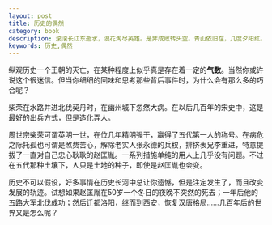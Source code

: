 ```yaml
---
layout: post
title: 历史的偶然
category: book
description: 滚滚长江东逝水，浪花淘尽英雄。是非成败转头空。青山依旧在，几度夕阳红。白发渔樵江渚上，惯看秋月春风。一壶浊酒喜相逢。古今多少事，都付笑谈中。
keywords: 历史,偶然
---
```


纵观历史一个王朝的灭亡，在某种程度上似乎真是存在着一定的**气数**。当然你或许说这个很迷信。但当你细细的回味和思考那些背后事件时，为什么会有那么多的巧合呢？ 

柴荣在水路并进北伐契丹时，在幽州城下忽然大病。在以后几百年的宋史中，这是最好的出兵方式，但是造化弄人。

周世宗柴荣可谓英明一世，在位几年精明强干，赢得了五代第一人的称号。在病危之际托孤也可谓是煞费苦心，解除老实人张永德的兵权，排挤表兄李重进，特意提拔了一直对自己忠心耿耿的赵匡胤。一系列措施单纯的用人上几乎没有问题。不过在五代那种土壤下，人只是土地的种子，即使是赵匡胤也会变。

历史不可以假设，好多事情在历史长河中总让你遗憾，但是注定发生了，而且改变发展的轨迹。试想如果赵匡胤在50岁一个冬日的夜晚不突然的死去；一年后他的五路大军北伐成功；然后迁都洛阳，继而到西安，恢复汉唐格局……几百年后的世界又是怎么呢？ 